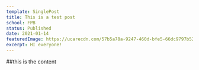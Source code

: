 ```yaml
---
template: SinglePost
title: This is a test post
school: FPB
status: Published
date: 2021-01-14
featuredImage: https://ucarecdn.com/57b5a78a-9247-460d-bfe5-66dc9797b520/
excerpt: HI everyone!
---
```

##this is the content